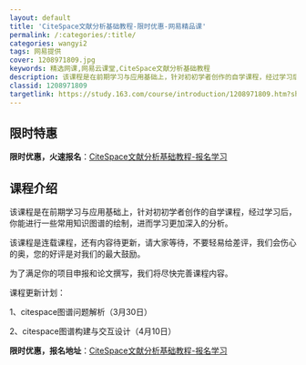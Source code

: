 ```yaml
---
layout: default
title: 'CiteSpace文献分析基础教程-限时优惠-网易精品课'
permalink: /:categories/:title/
categories: wangyi2
tags: 网易提供
cover: 1208971809.jpg
keywords: 精选网课,网易云课堂,CiteSpace文献分析基础教程
description: 该课程是在前期学习与应用基础上，针对初初学者创作的自学课程，经过学习后，你能进行一些常用知识图谱的绘制，进而学习更加深入
classid: 1208971809
targetlink: https://study.163.com/course/introduction/1208971809.htm?share=1&shareId=1025206652&utm_campaign=share&utm_medium=iphoneShare&utm_source=&utm_u=1025206652
---
```


## 限时特惠

**限时优惠，火速报名**：[CiteSpace文献分析基础教程-报名学习](https://study.163.com/course/introduction/1208971809.htm?share=1&shareId=1025206652&utm_campaign=share&utm_medium=iphoneShare&utm_source=&utm_u=1025206652)

## 课程介绍

该课程是在前期学习与应用基础上，针对初初学者创作的自学课程，经过学习后，你能进行一些常用知识图谱的绘制，进而学习更加深入的分析。

该课程是连载课程，还有内容待更新，请大家等待，不要轻易给差评，我们会伤心的奥，您的好评是对我们的最大鼓励。

为了满足你的项目申报和论文撰写，我们将尽快完善课程内容。

课程更新计划：

1、citespace图谱问题解析（3月30日）

2、citespace图谱构建与交互设计（4月10日）

**限时优惠，报名地址**：[CiteSpace文献分析基础教程-报名学习](https://study.163.com/course/introduction/1208971809.htm?share=1&shareId=1025206652&utm_campaign=share&utm_medium=iphoneShare&utm_source=&utm_u=1025206652)

